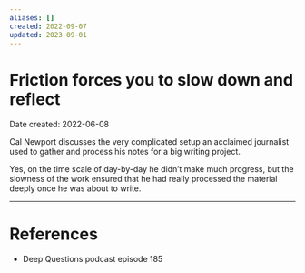 ```yaml
---
aliases: []
created: 2022-09-07
updated: 2023-09-01
---
```


# Friction forces you to slow down and reflect
Date created: 2022-06-08

Cal Newport discusses the very complicated setup an acclaimed journalist used to gather and process his notes for a big writing project.

Yes, on the time scale of day-by-day he didn’t make much progress, but the slowness of the work ensured that he had really processed the material deeply once he was about to write.

---
# References
* Deep Questions podcast episode 185